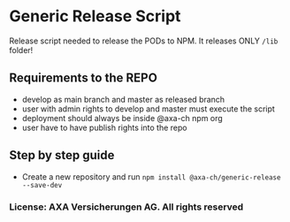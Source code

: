 # Generic Release Script
Release script needed to release the PODs to NPM. It releases ONLY `/lib` folder!

## Requirements to the REPO
* develop as main branch and master as released branch
* user with admin rights to develop and master must execute the script
* deployment should always be inside @axa-ch npm org
* user have to have publish rights into the repo

## Step by step guide
* Create a new repository and run `npm install @axa-ch/generic-release --save-dev`

### License: AXA Versicherungen AG. All rights reserved
